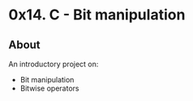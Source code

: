 # 0x14. C - Bit manipulation
## About
An introductory project on:

* Bit manipulation
* Bitwise operators
